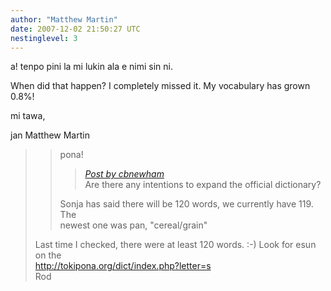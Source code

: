 ```yaml
---
author: "Matthew Martin"
date: 2007-12-02 21:50:27 UTC
nestinglevel: 3
---
```

a! tenpo pini la mi lukin ala e nimi sin ni.  
  
When did that happen? I completely missed it. My vocabulary has grown 0.8%!  
  
mi tawa,  
  
jan Matthew Martin  

> 
> 
> > pona!  
> > 
> > > [_Post by cbnewham_](/8Ua1zkLu/new-member-some-questions#post1)  
> > > Are there any intentions to expand the official dictionary?  
> > > 
> > 
> > Sonja has said there will be 120 words, we currently have 119. The  
> > newest one was pan, "cereal/grain"  
> > 
> 
> Last time I checked, there were at least 120 words. :-) Look for esun on the  
> http://tokipona.org/dict/index.php?letter=s  
> Rod  
>